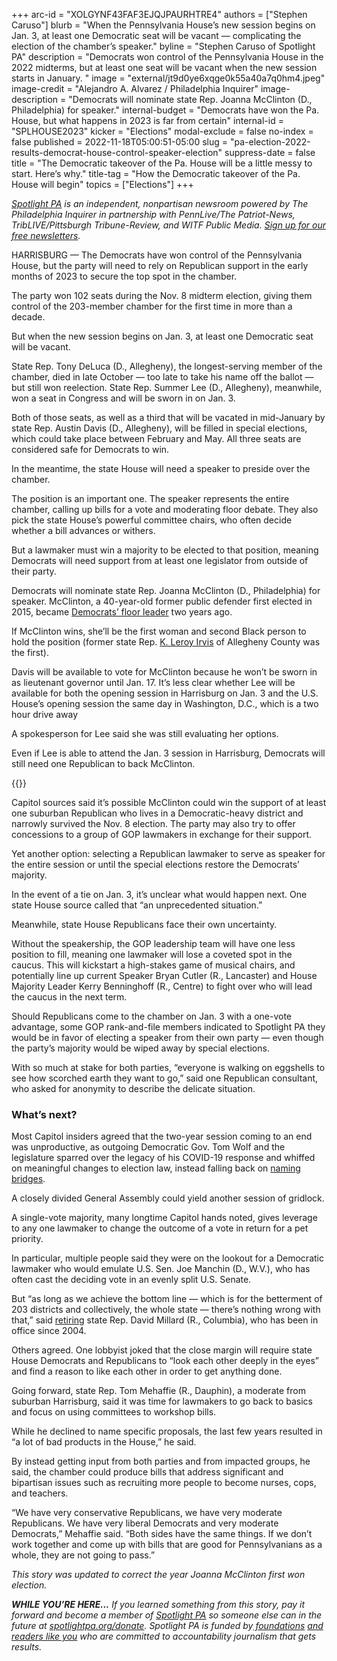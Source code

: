 +++
arc-id = "XOLGYNF43FAF3EJQJPAURHTRE4"
authors = ["Stephen Caruso"]
blurb = "When the Pennsylvania House’s new session begins on Jan. 3, at least one Democratic seat will be vacant — complicating the election of the chamber’s speaker."
byline = "Stephen Caruso of Spotlight PA"
description = "Democrats won control of the Pennsylvania House in the 2022 midterms, but at least one seat will be vacant when the new session starts in January. "
image = "external/jt9d0ye6xqge0k55a40a7q0hm4.jpeg"
image-credit = "Alejandro A. Alvarez / Philadelphia Inquirer"
image-description = "Democrats will nominate state Rep. Joanna McClinton (D., Philadelphia) for speaker."
internal-budget = "Democrats have won the Pa. House, but what happens in 2023 is far from certain"
internal-id = "SPLHOUSE2023"
kicker = "Elections"
modal-exclude = false
no-index = false
published = 2022-11-18T05:00:51-05:00
slug = "pa-election-2022-results-democrat-house-control-speaker-election"
suppress-date = false
title = "The Democratic takeover of the Pa. House will be a little messy to start. Here’s why."
title-tag = "How the Democratic takeover of the Pa. House will begin"
topics = ["Elections"]
+++

<a href="https://www.spotlightpa.org/"><i>Spotlight PA</i></a><i> is an independent, nonpartisan newsroom powered by The Philadelphia Inquirer in partnership with PennLive/The Patriot-News, TribLIVE/Pittsburgh Tribune-Review, and WITF Public Media. </i><a href="https://www.spotlightpa.org/newsletters"><i>Sign up for our free newsletters</i></a><i>.</i>

HARRISBURG — The Democrats have won control of the Pennsylvania House, but the party will need to rely on Republican support in the early months of 2023 to secure the top spot in the chamber.

The party won 102 seats during the Nov. 8 midterm election, giving them control of the 203-member chamber for the first time in more than a decade.

But when the new session begins on Jan. 3, at least one Democratic seat will be vacant.

<script src="https://www.spotlightpa.org/embed.js" async></script><div data-spl-embed-version="1" data-spl-src="https://www.spotlightpa.org/embeds/newsletter/"></div>


State Rep. Tony DeLuca (D., Allegheny), the longest-serving member of the chamber, died in late October — too late to take his name off the ballot — but still won reelection. State Rep. Summer Lee (D., Allegheny), meanwhile, won a seat in Congress and will be sworn in on Jan. 3.

Both of those seats, as well as a third that will be vacated in mid-January by state Rep. Austin Davis (D., Allegheny), will be filled in special elections, which could take place between February and May. All three seats are considered safe for Democrats to win.

In the meantime, the state House will need a speaker to preside over the chamber.

The position is an important one. The speaker represents the entire chamber, calling up bills for a vote and moderating floor debate. They also pick the state House’s powerful committee chairs, who often decide whether a bill advances or withers.

But a lawmaker must win a majority to be elected to that position, meaning Democrats will need support from at least one legislator from outside of their party.

Democrats will nominate state Rep. Joanna McClinton (D., Philadelphia) for speaker. McClinton, a 40-year-old former public defender first elected in 2015, became <a href="https://www.penncapital-star.com/government-politics/tapped-for-leadership-ward-mcclinton-shatter-244-year-old-glass-ceiling-in-pa-general-assembly/">Democrats’ floor leader</a> two years ago.

If McClinton wins, she’ll be the first woman and second Black person to hold the position (former state Rep. <a href="https://www.penncapital-star.com/government-politics/his-legacy-lives-on-k-leroy-irvis-pennsylvanias-only-black-house-speaker-remembered/">K. Leroy Irvis</a> of Allegheny County was the first).

Davis will be available to vote for McClinton because he won’t be sworn in as lieutenant governor until Jan. 17. It’s less clear whether Lee will be available for both the opening session in Harrisburg on Jan. 3 and the U.S. House’s opening session the same day in Washington, D.C., which is a two hour drive away

A spokesperson for Lee said she was still evaluating her options.

Even if Lee is able to attend the Jan. 3 session in Harrisburg, Democrats will still need one Republican to back McClinton.

{{<picture src="external/9t45ndrv8v34sf4pz77bys7j7g.jpeg" description="Bryan Cutler, a Republican from Lancaster County, is the current state House speaker. " caption="Bryan Cutler, a Republican from Lancaster County, is the current state House speaker. " credit="Commonwealth Media Services">}} 

Capitol sources said it’s possible McClinton could win the support of at least one suburban Republican who lives in a Democratic-heavy district and narrowly survived the Nov. 8 election. The party may also try to offer concessions to a group of GOP lawmakers in exchange for their support.

Yet another option: selecting a Republican lawmaker to serve as speaker for the entire session or until the special elections restore the Democrats’ majority.

In the event of a tie on Jan. 3, it’s unclear what would happen next. One state House source called that “an unprecedented situation.”

Meanwhile, state House Republicans face their own uncertainty.

Without the speakership, the GOP leadership team will have one less position to fill, meaning one lawmaker will lose a coveted spot in the caucus. This will kickstart a high-stakes game of musical chairs, and potentially line up current Speaker Bryan Cutler (R., Lancaster) and House Majority Leader Kerry Benninghoff (R., Centre) to fight over who will lead the caucus in the next term.

Should Republicans come to the chamber on Jan. 3 with a one-vote advantage, some GOP rank-and-file members indicated to Spotlight PA they would be in favor of electing a speaker from their own party — even though the party’s majority would be wiped away by special elections.

With so much at stake for both parties, “everyone is walking on eggshells to see how scorched earth they want to go,” said one Republican consultant, who asked for anonymity to describe the delicate situation.

### What’s next?

Most Capitol insiders agreed that the two-year session coming to an end was unproductive, as outgoing Democratic Gov. Tom Wolf and the legislature sparred over the legacy of his COVID-19 response and whiffed on meaningful changes to election law, instead falling back on <a href="https://www.penncapital-star.com/government-politics/legislators-at-work-one-in-5-laws-enacted-in-pa-this-year-renamed-a-bridge-or-road/">naming bridges</a>.

A closely divided General Assembly could yield another session of gridlock.

A single-vote majority, many longtime Capitol hands noted, gives leverage to any one lawmaker to change the outcome of a vote in return for a pet priority.

In particular, multiple people said they were on the lookout for a Democratic lawmaker who would emulate U.S. Sen. Joe Manchin (D., W.V.), who has often cast the deciding vote in an evenly split U.S. Senate.

But “as long as we achieve the bottom line — which is for the betterment of 203 districts and collectively, the whole state — there’s nothing wrong with that,” said <a href="https://www.penncapital-star.com/government-politics/the-capital-stars-2022-pennsylvania-incumbent-retirement-and-primary-tracker/">retiring</a> state Rep. David Millard (R., Columbia), who has been in office since 2004.

<script src="https://www.spotlightpa.org/embed.js" async></script><div data-spl-embed-version="1" data-spl-src="https://www.spotlightpa.org/embeds/donate/?eyebrow_text=SUPPORT%20SPOTLIGHT%20PA&cta_text=YES%2C%20I%20WANT%20TO%20CONTRIBUTE&teaser_text=The%20future%20of%20Spotlight%20PA%20depends%20on%20your%20support.%20Make%20a%20tax-deductible%20gift%20now%20to%20ensure%20this%20vital%20journalism%20can%20continue%20in%202023.%20As%20a%20special%20bonus%2C%20%3Cb%3Eall%20gifts%20will%20be%20DOUBLED."></div>

Others agreed. One lobbyist joked that the close margin will require state House Democrats and Republicans to “look each other deeply in the eyes” and find a reason to like each other in order to get anything done.

Going forward, state Rep. Tom Mehaffie (R., Dauphin), a moderate from suburban Harrisburg, said it was time for lawmakers to go back to basics and focus on using committees to workshop bills.

While he declined to name specific proposals, the last few years resulted in “a lot of bad products in the House,” he said.

By instead getting input from both parties and from impacted groups, he said, the chamber could produce bills that address significant and bipartisan issues such as recruiting more people to become nurses, cops, and teachers.

“We have very conservative Republicans, we have very moderate Republicans. We have very liberal Democrats and very moderate Democrats,” Mehaffie said. “Both sides have the same things. If we don’t work together and come up with bills that are good for Pennsylvanians as a whole, they are not going to pass.”

<i>This story was updated to correct the year Joanna McClinton first won election. </i>

<i><b>WHILE YOU’RE HERE...</b></i><i> If you learned something from this story, pay it forward and become a member of </i><a href="https://www.spotlightpa.org/"><i>Spotlight PA</i></a><i> so someone else can in the future at </i><a href="http://spotlightpa.org/donate"><i>spotlightpa.org/donate</i></a><i>. Spotlight PA is funded by</i><a href="https://www.spotlightpa.org/support"><i> foundations</i></a><i> </i><a href="https://www.spotlightpa.org/support"><i>and readers like you</i></a><i> who are committed to accountability journalism that gets results.</i>
